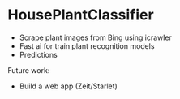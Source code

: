 # HousePlantClassifier
- Scrape plant images from Bing using icrawler
- Fast ai for train plant recognition models
- Predictions


Future work:
- Build a web app (Zeit/Starlet)
